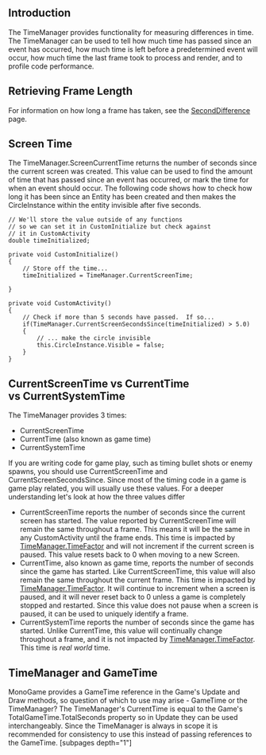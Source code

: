 ## Introduction

The TimeManager provides functionality for measuring differences in time. The TimeManager can be used to tell how much time has passed since an event has occurred, how much time is left before a predetermined event will occur, how much time the last frame took to process and render, and to profile code performance.

## Retrieving Frame Length

For information on how long a frame has taken, see the [SecondDifference](/frb/docs/index.php?title=FlatRedBall.TimeManager.SecondDifference "FlatRedBall.TimeManager.SecondDifference") page.

## Screen Time

The TimeManager.ScreenCurrentTime returns the number of seconds since the current screen was created. This value can be used to find the amount of time that has passed since an event has occurred, or mark the time for when an event should occur. The following code shows how to check how long it has been since an Entity has been created and then makes the CircleInstance within the entity invisible after five seconds.

    // We'll store the value outside of any functions
    // so we can set it in CustomInitialize but check against
    // it in CustomActivity
    double timeInitialized;

    private void CustomInitialize()
    {
        // Store off the time...
        timeInitialized = TimeManager.CurrentScreenTime;

    }

    private void CustomActivity()
    {
        // Check if more than 5 seconds have passed.  If so...
        if(TimeManager.CurrentScreenSecondsSince(timeInitialized) > 5.0)
        {
            // ... make the circle invisible
            this.CircleInstance.Visible = false;
        }
    }

## CurrentScreenTime vs CurrentTime vs CurrentSystemTime

The TimeManager provides 3 times:

-   CurrentScreenTime
-   CurrentTime (also known as game time)
-   CurrentSystemTime

If you are writing code for game play, such as timing bullet shots or enemy spawns, you should use CurrentScreenTime and CurrentScreenSecondsSince. Since most of the timing code in a game is game play related, you will usually use these values. For a deeper understanding let's look at how the three values differ

-   CurrentScreenTime reports the number of seconds since the current screen has started. The value reported by CurrentScreenTime will remain the same throughout a frame. This means it will be the same in any CustomActivity until the frame ends. This time is impacted by [TimeManager.TimeFactor](/documentation/api/flatredball/timemanager/timefactor.md) and will not increment if the current screen is paused. This value resets back to 0 when moving to a new Screen.
-   CurrentTime, also known as game time, reports the number of seconds since the game has started. Like CurrentScreenTime, this value will also remain the same throughout the current frame. This time is impacted by [TimeManager.TimeFactor](/documentation/api/flatredball/timemanager/timefactor.md). It will continue to increment when a screen is paused, and it will never reset back to 0 unless a game is completely stopped and restarted. Since this value does not pause when a screen is paused, it can be used to uniquely identify a frame.
-   CurrentSystemTime reports the number of seconds since the game has started. Unlike CurrentTime, this value will continually change throughout a frame, and it is not impacted by [TimeManager.TimeFactor](/documentation/api/flatredball/timemanager/timefactor.md). This time is *real world* time.

## TimeManager and GameTime

MonoGame provides a GameTime reference in the Game's Update and Draw methods, so question of which to use may arise - GameTime or the TimeManager? The TimeManager's CurrentTime is equal to the Game's TotalGameTime.TotalSeconds property so in Update they can be used interchangeably. Since the TimeManager is always in scope it is recommended for consistency to use this instead of passing references to the GameTime. \[subpages depth="1"\]

## 
